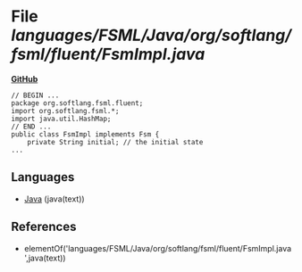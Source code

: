 # File _languages/FSML/Java/org/softlang/fsml/fluent/FsmImpl.java_
**[GitHub](https://github.com/softlang/yas/blob/master/languages/FSML/Java/org/softlang/fsml/fluent/FsmImpl.java)**
```
// BEGIN ...
package org.softlang.fsml.fluent;
import org.softlang.fsml.*;
import java.util.HashMap;
// END ...
public class FsmImpl implements Fsm {
	private String initial; // the initial state
...
```

## Languages
* [Java](../languages/Java.md) (java(text))

## References
* elementOf('languages/FSML/Java/org/softlang/fsml/fluent/FsmImpl.java',java(text))
